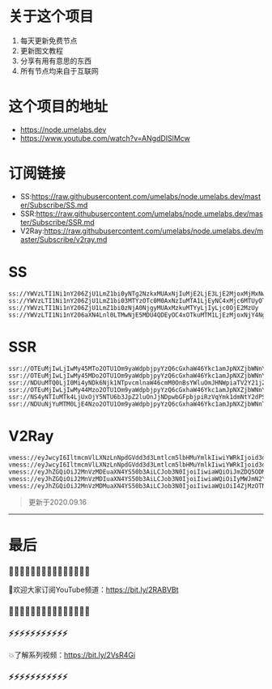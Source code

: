 # 关于这个项目
1. 每天更新免费节点
2. 更新图文教程
3. 分享有用有意思的东西
4. 所有节点均来自于互联网

# 这个项目的地址

* https://node.umelabs.dev
* https://www.youtube.com/watch?v=ANgdDISlMcw

# 订阅链接

* SS:https://raw.githubusercontent.com/umelabs/node.umelabs.dev/master/Subscribe/SS.md
* SSR:https://raw.githubusercontent.com/umelabs/node.umelabs.dev/master/Subscribe/SSR.md
* V2Ray:https://raw.githubusercontent.com/umelabs/node.umelabs.dev/master/Subscribe/v2ray.md

# SS

```http
ss://YWVzLTI1Ni1nY206ZjU1LmZ1bi0yNTg2NzkxMUAxNjIuMjE2LjE3LjE2MjoxMjMxNw==
ss://YWVzLTI1Ni1nY206ZjU1LmZ1bi03MTYzOTc0M0AxNzIuMTA1LjEyNC4xMjc6MTUyOTc=
ss://YWVzLTI1Ni1nY206ZjU1LmZ1bi0zNjA0NjgyMUAxMzkuMTYyLjIyLjc0OjE2MzUy
ss://YWVzLTI1Ni1nY206aXN4Lnl0LTMwNjE5MDU4QDEyOC4xOTkuMTM1LjEzMjoxNjY4Ng==
```

# SSR

```http
ssr://OTEuMjIwLjIwMy45MTo2OTU1Om9yaWdpbjpyYzQ6cGxhaW46Ykc1amJpNXZjbWNnYXpaMC8_b2Jmc3BhcmFtPSZyZW1hcmtzPTVyU2I1cDJKNTUtMlNRJmdyb3VwPVRHNWpiaTV2Y21j
ssr://OTEuMjIwLjIwMy45MDo2OTU1Om9yaWdpbjpyYzQ6cGxhaW46Ykc1amJpNXZjbWNnYXpaMC8_b2Jmc3BhcmFtPSZyZW1hcmtzPTVyU2I1cDJKNTUtMlNnJmdyb3VwPVRHNWpiaTV2Y21j
ssr://NDUuMTQ0LjI0Mi4yNDk6Njk1NTpvcmlnaW46cmM0OnBsYWluOmJHNWpiaTV2Y21jZ2F6WjAvP29iZnNwYXJhbT0mcmVtYXJrcz01clNiNXAySjU1LTJTdyZncm91cD1URzVqYmk1dmNtYw
ssr://OTEuMjIwLjIwMy44Mzo2OTU1Om9yaWdpbjpyYzQ6cGxhaW46Ykc1amJpNXZjbWNnYXpaMC8_b2Jmc3BhcmFtPSZyZW1hcmtzPTVyU2I1cDJKNTUtMlRBJmdyb3VwPVRHNWpiaTV2Y21j
ssr://NS4yNTIuMTk4LjUxOjY5NTU6b3JpZ2luOnJjNDpwbGFpbjpiRzVqYmk1dmNtY2dPSFJvLz9vYmZzcGFyYW09JnJlbWFya3M9NUxpYzVMcXNRUSZncm91cD1URzVqYmk1dmNtYw
ssr://NDUuNjYuMTM0LjE4Nzo2OTU1Om9yaWdpbjpyYzQ6cGxhaW46Ykc1amJpNXZjbWNnT0hSby8_b2Jmc3BhcmFtPSZyZW1hcmtzPTVMaWM1THFzUWcmZ3JvdXA9VEc1amJpNXZjbWM
```

# V2Ray

```http
vmess://eyJwcyI6IltmcmVlLXNzLnNpdGVdd3d3Lmtlcm5lbHMuYmlkIiwiYWRkIjoid3d3Lmtlcm5lbHMuYmlkIiwicG9ydCI6IjQ0MyIsImlkIjoiZWU3ODU3ZTEtNmVkYy0wYTFiLTMxMzItNTlkOGIwZGFlNTMxIiwiYWlkIjoiMCIsIm5ldCI6IndzIiwidHlwZSI6Im5vbmUiLCJob3N0IjoiL3dzIiwidGxzIjoidGxzIn0=
vmess://eyJwcyI6IltmcmVlLXNzLnNpdGVdd3d3Lmtlcm5lbHMuYmlkIiwiYWRkIjoid3d3Lmtlcm5lbHMuYmlkIiwicG9ydCI6IjgwIiwiaWQiOiI5ZGI1NDM4MC1lYTZhLTlhZDItZWRhMy03MmUwNGZjOTRiYjAiLCJhaWQiOiIwIiwibmV0Ijoid3MiLCJ0eXBlIjoibm9uZSIsImhvc3QiOiIvd3MiLCJ0bHMiOiJub25lIn0=
vmess://eyJhZGQiOiJ2MnVzMDEuaXN4YS50b3AiLCJob3N0IjoiIiwiaWQiOiJmZDQ5ODM2ZS0wMWVjLTQwOTItYjYxNi1mYjUyYzQ3NDhiMDciLCJuZXQiOiJ3cyIsInBhdGgiOiJcL3JheSIsInBvcnQiOiI0NDMiLCJwcyI6ImlzeC55dC0wMSIsInRscyI6InRscyIsInYiOjIsImFpZCI6MCwidHlwZSI6Im5vbmUifQo=
vmess://eyJhZGQiOiJ2MnVzMDIuaXN4YS50b3AiLCJob3N0IjoiIiwiaWQiOiIyMWJmN2YxNy0yNmFjLTRlMjktODFhNy00NzE3MGY5NzI4ZGYiLCJuZXQiOiJ3cyIsInBhdGgiOiJcL3JheSIsInBvcnQiOiI0NDMiLCJwcyI6ImlzeC55dC0wMiIsInRscyI6InRscyIsInYiOjIsImFpZCI6MCwidHlwZSI6Im5vbmUifQo=
vmess://eyJhZGQiOiJ2MnVzMDMuaXN4YS50b3AiLCJob3N0IjoiIiwiaWQiOiI4ZjMzOTNjOS1iZWY2LTRmNGQtOTgxNS00ZGIxMDZmMjEyYTkiLCJuZXQiOiJ3cyIsInBhdGgiOiJcL3JheSIsInBvcnQiOiI0NDMiLCJwcyI6ImlzeC55dC0wMyIsInRscyI6InRscyIsInYiOjIsImFpZCI6MCwidHlwZSI6Im5vbmUifQo=
```



> 更新于2020.09.16

---

# 最后
### 🌸🌸🌸🌸🌸🌸🌸🌸🌸🌸🌸🌸🌸🌸🌸

👏欢迎大家订阅YouTube频道：https://bit.ly/2RABVBt

### 🌸🌸🌸🌸🌸🌸🌸🌸🌸🌸🌸🌸🌸🌸🌸



### ⚡️⚡️⚡️⚡️⚡️⚡️⚡️⚡️⚡️⚡️⚡️

💥了解系列视频：https://bit.ly/2VsR4Gi

### ⚡️⚡️⚡️⚡️⚡️⚡️⚡️⚡️⚡️⚡️⚡️